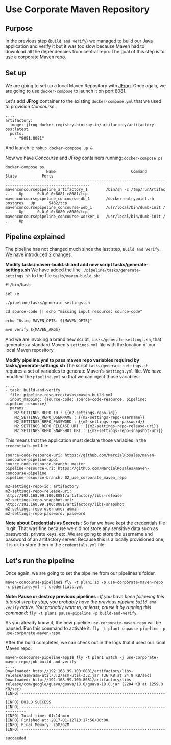 # Use Corporate Maven Repository

## Purpose

In the previous step (`build and verify`) we managed to build our Java application
and verify it but it was too slow because Maven had to download all the dependencies
from central repo.
The goal of this step is to use a corporate Maven repo.

## Set up
We are going to set up a local Maven Repository with [JFrog](https://www.jfrog.com/).
Once again, we are going to use `docker-compose` to launch it on port 8081.

Let's add **JFrog** container to the existing `docker-compose.yml` that we used to
provision *Concourse*.

```
....
artifactory:
  image: jfrog-docker-registry.bintray.io/artifactory/artifactory-oss:latest
  ports:
    - "8081:8081"
```

And launch it:
`nohup docker-compose up & `

Now we have *Concourse* and *JFrog* containers running: `docker-compose ps`
```
docker-compose ps
                  Name                                 Command               State           Ports
-----------------------------------------------------------------------------------------------------------
mavenconcoursepipeline_artifactory_1        /bin/sh -c /tmp/runArtifac ...   Up      0.0.0.0:8081->8081/tcp
mavenconcoursepipeline_concourse-db_1       /docker-entrypoint.sh postgres   Up      5432/tcp
mavenconcoursepipeline_concourse-web_1      /usr/local/bin/dumb-init / ...   Up      0.0.0.0:8080->8080/tcp
mavenconcoursepipeline_concourse-worker_1   /usr/local/bin/dumb-init / ...   Up
```

## Pipeline explained

The pipeline has not changed much since the last step, `Build and Verify`. We have introduced 2 changes.

**Modify tasks/maven-build.sh and add new script tasks/generate-settings.sh**
We have added the line `./pipeline/tasks/generate-settings.sh` to the file `tasks/maven-build.sh`:
```
#!/bin/bash

set -e

./pipeline/tasks/generate-settings.sh

cd source-code || echo "missing input resource: source-code"

echo "Using MAVEN_OPTS: ${MAVEN_OPTS}"

mvn verify ${MAVEN_ARGS}

```

And we are invoking a brand new script, `tasks/generate-settings.sh`, that generates a standard Maven's `settings.xml` file
with the location of our local Maven repository.

**Modify pipeline.yml to pass maven repo variables required by tasks/generate-settings.sh**
The script `tasks/generate-settings.sh` requires a set of variables to generate Maven's `settings.yml` file. We have modified the `pipeline.yml` so that we can inject those variables:

```
....
- task: build-and-verify
  file: pipeline-resource/tasks/maven-build.yml
  input_mapping: {source-code: source-code-resource, pipeline: pipeline-resource}
  params:
    M2_SETTINGS_REPO_ID : {{m2-settings-repo-id}}
    M2_SETTINGS_REPO_USERNAME : {{m2-settings-repo-username}}
    M2_SETTINGS_REPO_PASSWORD : {{m2-settings-repo-password}}
    M2_SETTINGS_REPO_RELEASE_URI : {{m2-settings-repo-release-uri}}
    M2_SETTINGS_REPO_SNAPSHOT_URI : {{m2-settings-repo-snapshot-uri}}
```

This means that the application must declare those variables in the `credentials.yml` file:

```
source-code-resource-uri: https://github.com/MarcialRosales/maven-concourse-pipeline-app1
source-code-resource-branch: master
pipeline-resource-uri: https://github.com/MarcialRosales/maven-concourse-pipeline
pipeline-resource-branch: 02_use_corporate_maven_repo

m2-settings-repo-id: artifactory
m2-settings-repo-release-uri: http://192.168.99.100:8081/artifactory/libs-release
m2-settings-repo-snapshot-uri: http://192.168.99.100:8081/artifactory/libs-snapshot
m2-settings-repo-username: admin
m2-settings-repo-password: password
```

**Note about Credentials vs Secrets** : So far we have kept the credentials file in git. That was fine because we did not store any sensitive data such as passwords, private keys, etc. We are going to store the username and password of an artifactory server. Because this is a locally provisioned one, it is ok to store them in the `credentials.yml` file.

## Let's run the pipeline

Once again, we are going to set the pipeline from our pipelines's folder.
```
maven-concourse-pipeline$ fly -t plan1 sp -p use-corporate-maven-repo -c pipeline.yml -l credentials.yml
```
**Note: Pause or destroy previous pipelines** : *If you have been following this tutorial step by step, you probably have the previous pipeline `build and verify` active. You probably want to, at least, pause it by running this command*:
`fly -t plan1 pause-pipeline -p build-and-verify`.

As you already know it, the new pipeline `use-corporate-maven-repo` will be paused. Run this command to activate it:
`fly -t plan1 unpause-pipeline -p use-corporate-maven-repo`


After the build completes, we can check out in the logs that it used our local Maven repo:
```
maven-concourse-pipeline-app1$ fly -t plan1 watch -j use-corporate-maven-repo/job-build-and-verify
....
Downloaded: http://192.168.99.100:8081/artifactory/libs-release/asm/asm-util/3.2/asm-util-3.2.jar (36 KB at 24.9 KB/sec)
Downloaded: http://192.168.99.100:8081/artifactory/libs-release/com/google/guava/guava/18.0/guava-18.0.jar (2204 KB at 1259.0 KB/sec)
[INFO] ------------------------------------------------------------------------
[INFO] BUILD SUCCESS
[INFO] ------------------------------------------------------------------------
[INFO] Total time: 01:14 min
[INFO] Finished at: 2017-01-12T10:17:56+00:00
[INFO] Final Memory: 25M/62M
[INFO] ------------------------------------------------------------------------
succeeded
```
